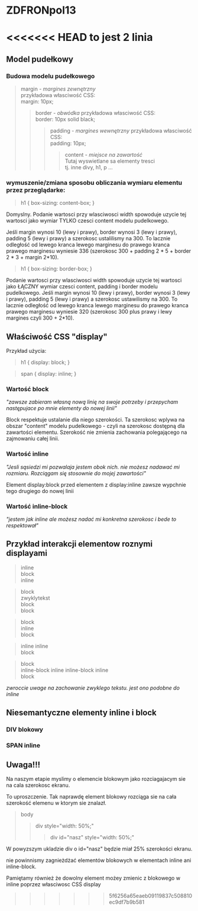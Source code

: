 # ZDFRONpol13

<<<<<<< HEAD
to jest 2 linia
=======
## Model pudełkowy

### Budowa modelu pudełkowego

> margin - *margines zewnętrzny*\
> przykładowa własciwość CSS:\
> margin: 10px;
>>border - *obwódka*
>> przykładowa własciwość CSS:\
>> border: 10px solid black;
>>> padding - *margines wewnętrzny*
>>> przykładowa własciwość CSS:\
>>> padding: 10px;
>>>> content - *miejsce na zawartość*\
>>>> Tutaj wyswietlane sa elementy tresci\
>>>> tj. inne divy, h1, p ...


### wymuszenie/zmiana sposobu obliczania wymiaru elementu przez przeglądarke:

> h1 { box-sizing: content-box; }

Domyslny. Podanie wartosci przy wlasciwosci width spowoduje uzycie tej wartosci jako wymiar TYLKO czesci content modelu pudelkowego.

Jeśli margin wynosi 10 (lewy i prawy), border wynosi 3 (lewy i prawy), padding 5 (lewy i prawy) a szerokosc ustalilismy na 300. To lacznie odległość od lewego kranca lewego marginesu do prawego kranca prawego marginesu wyniesie 336 (szerokosc 300 + padding 2 * 5 + border 2 * 3 + margin 2*10).


> h1 { box-sizing: border-box; }

Podanie wartosci przy wlasciwosci width spowoduje uzycie tej wartosci jako ŁĄCZNY wymiar czesci content, padding i border modelu pudelkowego.
Jeśli margin wynosi 10 (lewy i prawy), border wynosi 3 (lewy i prawy), padding 5 (lewy i prawy) a szerokosc ustawilismy na 300. To lacznie odległość od lewego kranca lewego marginesu do prawego kranca prawego marginesu wyniesie 320 (szerokosc 300 plus prawy i lewy margines czyli 300 + 2*10).


## Właściwość CSS "display"

Przykład użycia:

> h1 {
>    display: block;
> }

> span {
>    display: inline;
>}

### Wartość block

*"zawsze zabieram własną nową linię na swoje potrzeby i przepycham następujace po mnie elementy do nowej linii"*

Block respektuje ustalanie dla niego szerokości.
Ta szerokosc wplywa na obszar "content" modelu pudelkowego - czyli na szerokosc dostępną dla zawartości elementu. Szerokość nie zmienia zachowania polegającego na zajmowaniu całej linii.

### Wartość inline

*"Jesli sąsiedzi mi pozwalaja jestem obok nich. nie możesz nadawać mi rozmiaru. Rozciągam się stosownie do mojej zawartości"*

Element display:block przed elementem z display:inline zawsze wypchnie tego drugiego do nowej linii

### Wartość inline-block

*"jestem jak inline ale możesz nadać mi konkretna szerokosc i bede to respektował"*

## Przykład interakcji elementow  roznymi displayami

> inline\
> block\
> inline

>block\
>zwyklytekst\
>block\
>block

> block\
> inline\
> block

>inline inline\
>block

> block\
> inline-block inline inline-block inline\
> block

*zwroccie uwage na zachowanie zwyklego tekstu. jest ono podobne do inline*

## Niesemantyczne elementy inline i block

### DIV blokowy

### SPAN inline

## Uwaga!!!
Na naszym etapie myslimy o elemencie blokowym jako rozciagajacym sie na cala szerokosc ekranu.

To uproszczenie. Tak naprawdę element blokowy rozciąga sie na cała szerokość elemenu w ktorym sie znalazł.

> body
>> div style="width: 50%;"
>>> div id="nasz" style="width: 50%;"

W powyzszym ukladzie div o id="nasz" będzie miał  25% szerokości ekranu.

nie powinnismy zagnieżdżać elementów blokowych w elementach inline ani inline-block.

Pamiętamy również że dowolny element możey zmienic z blokowego w inline poprzez własciwosc CSS display
>>>>>>> 5f6256a65eaeb09119837c508810ec9df7b9b581

